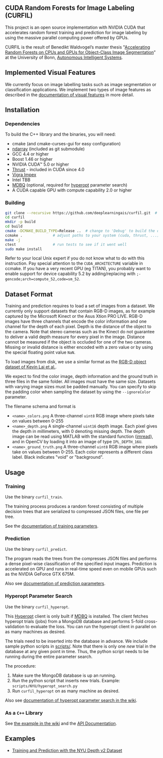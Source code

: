 CUDA Random Forests for Image Labeling (CURFIL)
-----------------------------------------------

This project is an open source implementation with NVIDIA CUDA that accelerates random
forest training and prediction for image labeling by using the
massive parallel computing power offered by GPUs.

CURFIL is the result of Benedikt Waldvogel’s master thesis
"[Accelerating Random Forests on CPUs and GPUs for Object-Class Image Segmentation][master-thesis]"
at the University of Bonn, [Autonomous Intelligent Systems][ais-bonn].

Implemented Visual Features
---------------------------

We currently focus on image labelling tasks such as image segmentation or classification applications.
We implement two types of image features as described in the
[documentation of visual features][visual-features] in more detail.

Installation
------------

### Dependencies ###

To build the C++ library and the binaries, you will need:

  - cmake (and cmake-curses-gui for easy configuration)
  - [ndarray][ndarray] (included as git submodule)
  - GCC 4.4 or higher
  - Boost 1.46 or higher
  - NVIDIA CUDA™ 5.0 or higher
  - [Thrust][thrust] - included in CUDA since 4.0
  - [Vigra Impex][vigra]
  - Intel TBB
  - [MDBQ][mdbq] (optional, required for [hyperopt][hyperopt] parameter search)
  - A CUDA capable GPU with compute capability 2.0 or higher


### Building ###

```bash
git clone --recursive https://github.com/deeplearningais/curfil.git  # --recursive will also init the submodules
cd curfil
mkdir -p build
cd build
cmake -DCMAKE_BUILD_TYPE=Release ..  # change to 'Debug' to build the debugging version
ccmake .              # adjust paths to your system (cuda, thrust, ...)!
make -j
ctest                 # run tests to see if it went well
sudo make install
```
Refer to your local Unix expert if you do not know what to do with this instruction.
Pay special attention to the `CUDA_ARCHITECTURE` variable in ccmake. If you have a very recent GPU (eg TITAN), you probably want to enable support for device capability 5.2 by adding/replacing with `;-gencode;arch=compute_52,code=sm_52`.

Dataset Format
--------------

Training and prediction requires to load a set of images from a dataset. We
currently only support datasets that contain RGB-D images, as for example
captured by the Microsoft Kinect or the Asus Xtion PRO LIVE. RGB-D images have
three channels that encode the color information and one channel for the depth
of each pixel. Depth is the distance of the object to the camera. Note that
stereo cameras such as the Kinect do not guarantee to deliver a valid depth
measure for every pixel in the image. Distance cannot be measured if the object
is occluded for one of the two cameras. Missing or invalid distance is either
encoded with a zero value or by using the special floating point value `NaN`.

To load images from disk, we use a similar format as the [RGB-D object dataset
of Kevin Lai et al.][lai-rgbd].

We expect to find the color image, depth information and the ground truth in three files in the same folder.
All images must have the same size. Datasets with varying image sizes must be padded manually.
You can specify to skip the padding color when sampling the dataset by using the `--ignoreColor` parameter.

The filename schema and format is

- `<name>_colors.png`
	A three-channel `uint8` RGB image where pixels take on values between 0-255
- `<name>_depth.png`
	A single-channel `uint16` depth image. Each pixel gives
	the depth in millimeters, with 0 denoting missing depth. The depth image can be
	read using MATLAB with the standard function ([imread][matlab-imread]), and in OpenCV by loading
	it into an image of type `IPL_DEPTH_16U`.
- `<name>_ground_truth.png`
	A three-channel `uint8` RGB image where pixels take on values between 0-255.
	Each color represents a different class label. Black indicates "void" or
	"background".

Usage
-----

### Training ###

Use the binary `curfil_train`.

The training process produces a random forest consisting of multiple decision trees
that are serialized to compressed JSON files, one file per tree.

See the [documentation of training parameters](https://github.com/deeplearningais/curfil/wiki/Training-Parameters).

### Prediction ###

Use the binary `curfil_predict`.

The program reads the trees from the compresses JSON files and performs a dense
pixel-wise classification of the specified input images.
Prediction is accelerated on GPU and runs in real-time speed even on mobile
GPUs such as the NVIDIA GeForce GTX 675M.

Also see [documentation of prediction parameters](http://github.com/deeplearningais/curfil/wiki/Prediction-Parameters).

### Hyperopt Parameter Search ###

Use the binary `curfil_hyperopt`.

This [Hyperopt][hyperopt] client is only built if [MDBQ][MDBQ] is installed.
The client fetches hyperopt trials (jobs) from a MongoDB database and performs 5-fold cross-validation to evaluate the loss.
You can run the hyperopt client in parallel on as many machines as desired.

The trials need to be inserted into the database in advance.
We include sample python scripts in [scripts/](scripts/).
Note that there is only one *new* trial in the database at any given point in time.
Thus, the python script needs to be running during the entire parameter search.

The procedure:

 1. Make sure the MongoDB database is up an running.
 2. Run the python script that inserts new trials. Example: `scripts/NYU/hyperopt_search.py`
 3. Run `curfil_hyperopt` on as many machine as desired.

Also see [documentation of hyperopt parameter search in the wiki](http://github.com/deeplearningais/curfil/wiki/Hyperopt-Parameter-Search).

### As a `C++` Library ###

See [the example in the wiki](https://github.com/deeplearningais/curfil/wiki/Usage-as-a-Library) and the [API Documentation](http://deeplearningais.github.io/curfil/doc/index.html).

Examples
--------

- [Training and Prediction with the NYU Depth v2 Dataset](https://github.com/deeplearningais/curfil/wiki/Training-and-Prediction-with-the-NYU-Depth-v2-Dataset)


[master-thesis]: http://www.ais.uni-bonn.de/theses/Benedikt_Waldvogel_Master_Thesis_07_2013.pdf
[ais-bonn]: http://www.ais.uni-bonn.de
[visual-features]: https://github.com/deeplearningais/curfil/wiki/Visual-Features
[lai-rgbd]: http://www.cs.washington.edu/rgbd-dataset/trd5326jglrepxk649ed/rgbd-dataset_full/README.txt
[ndarray]: https://github.com/deeplearningais/ndarray
[thrust]: http://code.google.com/p/thrust/
[mdbq]: https://github.com/temporaer/MDBQ
[hyperopt]: https://github.com/jaberg/hyperopt
[vigra]: https://ukoethe.github.io/vigra/
[matlab-imread]: http://www.mathworks.de/de/help/matlab/ref/imread.html
